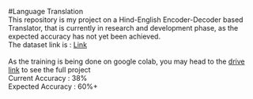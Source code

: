 #Language Translation
<br>
This repository is my project on a Hind-English Encoder-Decoder based Translator, that is currently in research and development phase, as the expected accuracy has not yet been achieved.
<br>
The dataset link is : <a href="https://www.kaggle.com/aiswaryaramachandran/hindienglish-corpora">Link</a>
<br>
<br>
As the training is being done on google colab, you may head to the <a href="https://drive.google.com/drive/folders/1f1B3fJ4ZuYh6eqK3aEnSKPFex-ZkZKyz?usp=sharing">drive link</a> to see the full project
<br>
Current Accuracy : 38%
<br>
Expected Accuracy : 60%+ 